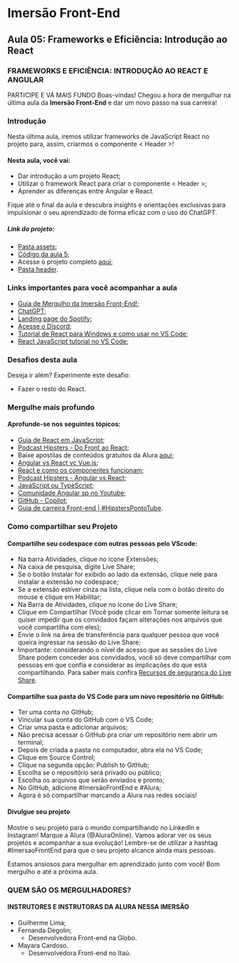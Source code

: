 # Imersão Front-End

## Aula 05: Frameworks e Eficiência: Introdução ao React

### FRAMEWORKS E EFICIÊNCIA: INTRODUÇÃO AO REACT E ANGULAR
PARTICIPE E VÁ MAIS FUNDO
Boas-vindas! Chegou a hora de mergulhar na última aula da <strong>Imersão Front-End</strong> e dar um novo passo na sua carreira!

### Introdução

Nesta última aula, iremos utilizar frameworks de JavaScript React no projeto para, assim, criarmos o componente < Header >!

#### Nesta aula, você vai:
- Dar introdução a um projeto React;
- Utilizar o framework React para criar o componente < Header >;
- Aprender as diferenças entre Angular e React.

Fique até o final da aula e descubra insights e orientações exclusivas para impulsionar o seu aprendizado de forma eficaz com o uso do ChatGPT.

##### Link do projeto:
- [Pasta assets](https://drive.google.com/drive/folders/1VveWX0Lcxf6CV6NgNiJLNcp1gAbl6H05);
- [Código da aula 5](https://github.com/RodrigoHarder/imersao-frontend/tree/main/spotify-imersao-alura-aula-05);
- Acesse o projeto completo [aqui](https://github.com/alura-cursos/spotify-imersao/tree/main);
- [Pasta header](https://github.com/alura-cursos/DIA5-Imersao-Alura-2024/tree/main/spotify-imersao-react-develop/src/Header).

### Links importantes para você acompanhar a aula
- [Guia de Mergulho da Imersão Front-End!](https://grupoalura.notion.site/Imers-o-Front-End-Guia-de-Mergulho-53f23a8a959e43608524e08b22c585b9);
- [ChatGPT](https://chat.openai.com/);
- [Landing page do Spotify](https://open.spotify.com/intl-pt);
- [Acesse o Discord](https://discord.com/invite/C4fRXMFpnW);
- [Tutorial de React para Windows e como usar no VS Code](https://learn.microsoft.com/pt-br/windows/dev-environment/javascript/react-beginners-tutorial);
- [React JavaScript tutorial no VS Code](https://code.visualstudio.com/docs/nodejs/reactjs-tutorial);

### Desafios desta aula
Deseja ir além? Experimente este desafio:
- Fazer o resto do React.

### Mergulhe mais profundo 
#### Aprofunde-se nos seguintes tópicos:
- [Guia de React em JavaScript](https://www.alura.com.br/artigos/react-js?_gl=1*14gdbva*_ga*MTY3NTIzMTcyNC4xNjk5NzM1NjE0*_ga_1EPWSW3PCS*MTcwNjU1NjIyNS4zNi4xLjE3MDY1NTg3NDcuMC4wLjA.*_fplc*MXgwaE5ZdyUyRmhTSWgyVzU0RFVZcCUyRlg1MlUwQURmMiUyRlhZd29YSFYlMkJvcktJbVRWVzJFdEdod2xueHglMkI4N0VCczNjRldRM2JqQ3pkRm9aUXU2c1Z1RW5CVkJzanBVUE1hODljUEdQNyUyQjA1dE5pdDFoTFdTQjFrNSUyQm54UTAzalElM0QlM0Q.);
- [Podcast Hipsters - Do Front ao React](https://www.hipsters.tech/do-front-end-ao-react-hipsters-ponto-tech-258/);
- Baixe apostilas de conteúdos gratuitos da Alura [aqui](https://www.alura.com.br/apostilas?_gl=1*14gdbva*_ga*MTY3NTIzMTcyNC4xNjk5NzM1NjE0*_ga_1EPWSW3PCS*MTcwNjU1NjIyNS4zNi4xLjE3MDY1NTg3NDcuMC4wLjA.*_fplc*MXgwaE5ZdyUyRmhTSWgyVzU0RFVZcCUyRlg1MlUwQURmMiUyRlhZd29YSFYlMkJvcktJbVRWVzJFdEdod2xueHglMkI4N0VCczNjRldRM2JqQ3pkRm9aUXU2c1Z1RW5CVkJzanBVUE1hODljUEdQNyUyQjA1dE5pdDFoTFdTQjFrNSUyQm54UTAzalElM0QlM0Q.);
- [Angular vs React vc Vue.js](https://www.alura.com.br/artigos/angular-vs-react-vs-vue-js?_gl=1*14gdbva*_ga*MTY3NTIzMTcyNC4xNjk5NzM1NjE0*_ga_1EPWSW3PCS*MTcwNjU1NjIyNS4zNi4xLjE3MDY1NTg3NDcuMC4wLjA.*_fplc*MXgwaE5ZdyUyRmhTSWgyVzU0RFVZcCUyRlg1MlUwQURmMiUyRlhZd29YSFYlMkJvcktJbVRWVzJFdEdod2xueHglMkI4N0VCczNjRldRM2JqQ3pkRm9aUXU2c1Z1RW5CVkJzanBVUE1hODljUEdQNyUyQjA1dE5pdDFoTFdTQjFrNSUyQm54UTAzalElM0QlM0Q.);
- [React e como os componentes funcionam](https://www.alura.com.br/conteudo/react-componentes-funcionam?_gl=1*1rcw9ut*_ga*MTY3NTIzMTcyNC4xNjk5NzM1NjE0*_ga_1EPWSW3PCS*MTcwNjU1NjIyNS4zNi4xLjE3MDY1NTg3NDcuMC4wLjA.*_fplc*MXgwaE5ZdyUyRmhTSWgyVzU0RFVZcCUyRlg1MlUwQURmMiUyRlhZd29YSFYlMkJvcktJbVRWVzJFdEdod2xueHglMkI4N0VCczNjRldRM2JqQ3pkRm9aUXU2c1Z1RW5CVkJzanBVUE1hODljUEdQNyUyQjA1dE5pdDFoTFdTQjFrNSUyQm54UTAzalElM0QlM0Q.);
- [Podcast Hipsters - Angular vs React](https://www.alura.com.br/podcast/angular-vs-react-hipsters-142-a439?_gl=1*1rcw9ut*_ga*MTY3NTIzMTcyNC4xNjk5NzM1NjE0*_ga_1EPWSW3PCS*MTcwNjU1NjIyNS4zNi4xLjE3MDY1NTg3NDcuMC4wLjA.*_fplc*MXgwaE5ZdyUyRmhTSWgyVzU0RFVZcCUyRlg1MlUwQURmMiUyRlhZd29YSFYlMkJvcktJbVRWVzJFdEdod2xueHglMkI4N0VCczNjRldRM2JqQ3pkRm9aUXU2c1Z1RW5CVkJzanBVUE1hODljUEdQNyUyQjA1dE5pdDFoTFdTQjFrNSUyQm54UTAzalElM0QlM0Q.);
- [JavaScript ou TypeScript](https://www.alura.com.br/artigos/javascript-ou-typescript?_gl=1*1rcw9ut*_ga*MTY3NTIzMTcyNC4xNjk5NzM1NjE0*_ga_1EPWSW3PCS*MTcwNjU1NjIyNS4zNi4xLjE3MDY1NTg3NDcuMC4wLjA.*_fplc*MXgwaE5ZdyUyRmhTSWgyVzU0RFVZcCUyRlg1MlUwQURmMiUyRlhZd29YSFYlMkJvcktJbVRWVzJFdEdod2xueHglMkI4N0VCczNjRldRM2JqQ3pkRm9aUXU2c1Z1RW5CVkJzanBVUE1hODljUEdQNyUyQjA1dE5pdDFoTFdTQjFrNSUyQm54UTAzalElM0QlM0Q.);
- [Comunidade Angular sp no Youtube](https://www.youtube.com/@angularsp3351/videos);
- [GitHub - Copilot](https://github.com/features/copilot);
- [Guia de carreira Front-end | #HipstersPontoTube](https://www.youtube.com/watch?v=fpth65ts3cw&list=PLh2Y_pKOa4UeBQNf1JQzc4SfegYR0gO-N&index=18).
  
### Como compartilhar seu Projeto
#### Compartilhe seu codespace com outras pessoas pelo VScode:
- Na barra Atividades, clique no ícone Extensões;
- Na caixa de pesquisa, digite Live Share;
- Se o botão Instalar for exibido ao lado da extensão, clique nele para instalar a extensão no codespace;
- Se a extensão estiver cinza na lista, clique nela com o botão direito do mouse e clique em Habilitar;
- Na Barra de Atividades, clique no ícone do Live Share;
- Clique em Compartilhar (Você pode clicar em Tornar somente leitura se quiser impedir que os convidados façam alterações nos arquivos que você compartilha com eles);
- Envie o link na área de transferência para qualquer pessoa que você queira ingressar na sessão do Live Share;
- Importante: considerando o nível de acesso que as sessões do Live Share podem conceder aos convidados, você só deve compartilhar com pessoas em que confia e considerar as implicações do que está compartilhando. Para saber mais confira [Recursos de segurança do Live Share](https://learn.microsoft.com/en-us/visualstudio/liveshare/reference/security).

#### Compartilhe sua pasta do VS Code para um novo repositório no GitHub:
- Ter uma conta no GitHub;
- Vincular sua conta do GitHub com o VS Code;
- Criar uma pasta e adicionar arquivos;
- Não precisa acessar o GitHub pra criar um repositório nem abrir um terminal;
- Depois de criada a pasta no computador, abra ela no VS Code;
- Clique em Source Control;
- Clique na segunda opção: Publish to GitHub;
- Escolha se o repositório será privado ou público;
- Escolha os arquivos que serão enviados e pronto;
- No GitHub, adicione #ImersãoFrontEnd e #Alura;
- Agora é só compartilhar marcando a Alura nas redes sociais!

#### Divulgue seu projeto
Mostre o seu projeto para o mundo compartilhando no LinkedIn e Instagram! Marque a Alura (@AluraOnline). Vamos adorar ver os seus projetos e acompanhar a sua evolução! Lembre-se de utilizar a hashtag #ImersaoFrontEnd para que o seu projeto alcance ainda mais pessoas.

Estamos ansiosos para mergulhar em aprendizado junto com você! Bom mergulho e até a próxima aula.

### QUEM SÃO OS MERGULHADORES?
#### INSTRUTORES E INSTRUTORAS DA ALURA NESSA IMERSÃO

- Guilherme Lima;
- Fernanda Degolin;
    - Desenvolvedora Front-end na Globo.
- Mayara Cardoso.
    - Desenvolvedora Front-end no Itaú.
